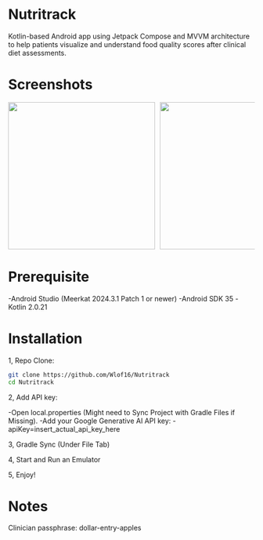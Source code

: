 # Nutritrack
Kotlin-based Android app using Jetpack Compose and MVVM architecture to help patients visualize and understand food quality scores after clinical diet assessments. 

# Screenshots
<div style="display: flex; gap: 10px; overflow-x: auto; align-items: flex-start;">
  <img src="https://github.com/user-attachments/assets/9491fa1d-443b-4d3a-92d2-5aea1b54660f" height="300" />
  <img src="https://github.com/user-attachments/assets/80213472-eb7e-4ce3-99b4-349a2dba6fcd" height="300" />
  <img src="https://github.com/user-attachments/assets/81d11210-248b-4a74-b112-6c737ae0110e" height="300" />
  <img src="https://github.com/user-attachments/assets/6d764128-3c65-4563-b473-8ccd47e312ff" height="300" />
  <img src="https://github.com/user-attachments/assets/6f743c3b-7f34-4b55-8c0d-4987c4a4d2d2" height="300" />
  <img src="https://github.com/user-attachments/assets/4c83b41a-8ba8-4ff1-a4b5-4bd31405321a" height="300" />
  <img src="https://github.com/user-attachments/assets/5ae94aa7-a04d-4a16-a430-dd1342ca0fa2" height="300" />
</div>

# Prerequisite
-Android Studio (Meerkat 2024.3.1 Patch 1 or newer)
-Android SDK 35
-Kotlin 2.0.21

# Installation
1, Repo Clone:
```bash
git clone https://github.com/Wlof16/Nutritrack
cd Nutritrack
```

2, Add API key:

-Open local.properties (Might need to Sync Project with Gradle Files if Missing).
-Add your Google Generative AI API key:
-apiKey=insert_actual_api_key_here

3, Gradle Sync (Under File Tab)

4, Start and Run an Emulator

5, Enjoy!

# Notes
Clinician passphrase: dollar-entry-apples



